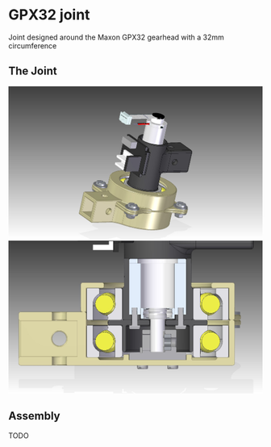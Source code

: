 # GPX32 joint
Joint designed around the Maxon GPX32 gearhead with a 32mm circumference

## The Joint
![joint assembly](./img/32mm_joint_assembly.jpg)
![joint cutout](./img/32mm_joint_assembly_cutout.jpg)

## Assembly
TODO